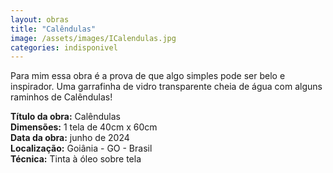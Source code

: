 ```yaml
---
layout: obras
title: "Calêndulas"
image: /assets/images/ICalendulas.jpg
categories: indisponivel
---
```


Para mim essa obra é a prova de que algo simples pode ser belo e inspirador. Uma garrafinha de vidro transparente cheia de água com alguns raminhos de Calêndulas!

**Título da obra:** Calêndulas  
**Dimensões:** 1 tela de 40cm x 60cm  
**Data da obra:** junho de 2024  
**Localização:** Goiânia - GO - Brasil  
**Técnica:** Tinta à óleo sobre tela  
